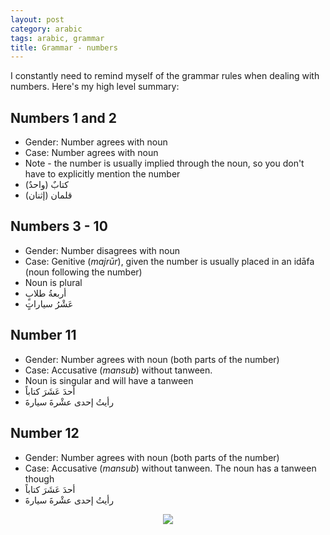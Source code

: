 ```yaml
---
layout: post
category: arabic
tags: arabic, grammar
title: Grammar - numbers
--- 
```


I constantly need to remind myself of the grammar rules when dealing with numbers. Here's my high level summary:

## Numbers 1 and 2
- Gender: Number agrees with noun
- Case: Number agrees with noun
- Note - the number is usually implied through the noun, so you don't have to explicitly mention the number
- (كتابٌ (واحدٌ 
- (قلمان (إثنان

## Numbers 3 - 10
- Gender: Number disagrees with noun
- Case: Genitive (*majrūr*), given the number is usually placed in an idāfa (noun following the number)
- Noun is plural
- أربعةُ طلابٍ
- عَشْرُ سياراتٍ

## Number 11
- Gender: Number agrees with noun (both parts of the number)
- Case: Accusative (*mansub*) without tanween. 
- Noun is singular and will have a tanween
- أحدَ عَشَرَ كتاباً
- رأيتُ إحدى عشْرةَ سيارةَ

## Number 12
- Gender: Number agrees with noun (both parts of the number)
- Case: Accusative (*mansub*) without tanween. The noun has a tanween though
- أحدَ عَشَرَ كتاباً
- رأيتُ إحدى عشْرةَ سيارةَ


<center> <img src = "{{baseurl}}/assets/img/posts/arabic/far.jpg">
</center>

